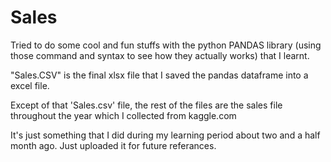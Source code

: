 # Sales
Tried to do some cool and fun stuffs with the python PANDAS library (using those command and syntax to see how they actually works) that I learnt.

"Sales.CSV" is the final xlsx file that I saved the pandas dataframe into a excel file.

Except of that 'Sales.csv' file, the rest of the files are the sales file throughout the year which I collected from kaggle.com

It's just something that I did during my learning period about two and a half month ago. Just uploaded it for future referances. 

